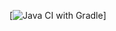 [![Java CI with Gradle](https://github.com/Ka2sik/AutomationHW-6.1/actions/workflows/gradle.yml/badge.svg)]
